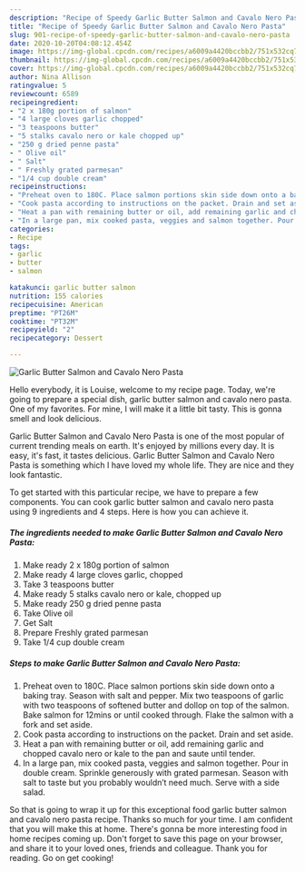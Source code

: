 ```yaml
---
description: "Recipe of Speedy Garlic Butter Salmon and Cavalo Nero Pasta"
title: "Recipe of Speedy Garlic Butter Salmon and Cavalo Nero Pasta"
slug: 901-recipe-of-speedy-garlic-butter-salmon-and-cavalo-nero-pasta
date: 2020-10-20T04:08:12.454Z
image: https://img-global.cpcdn.com/recipes/a6009a4420bccbb2/751x532cq70/garlic-butter-salmon-and-cavalo-nero-pasta-recipe-main-photo.jpg
thumbnail: https://img-global.cpcdn.com/recipes/a6009a4420bccbb2/751x532cq70/garlic-butter-salmon-and-cavalo-nero-pasta-recipe-main-photo.jpg
cover: https://img-global.cpcdn.com/recipes/a6009a4420bccbb2/751x532cq70/garlic-butter-salmon-and-cavalo-nero-pasta-recipe-main-photo.jpg
author: Nina Allison
ratingvalue: 5
reviewcount: 6589
recipeingredient:
- "2 x 180g portion of salmon"
- "4 large cloves garlic chopped"
- "3 teaspoons butter"
- "5 stalks cavalo nero or kale chopped up"
- "250 g dried penne pasta"
- " Olive oil"
- " Salt"
- " Freshly grated parmesan"
- "1/4 cup double cream"
recipeinstructions:
- "Preheat oven to 180C. Place salmon portions skin side down onto a baking tray. Season with salt and pepper. Mix two teaspoons of garlic with two teaspoons of softened butter and dollop on top of the salmon. Bake salmon for 12mins or until cooked through. Flake the salmon with a fork and set aside."
- "Cook pasta according to instructions on the packet. Drain and set aside."
- "Heat a pan with remaining butter or oil, add remaining garlic and chopped cavalo nero or kale to the pan and saute until tender."
- "In a large pan, mix cooked pasta, veggies and salmon together. Pour in double cream. Sprinkle generously with grated parmesan. Season with salt to taste but you probably wouldn’t need much. Serve with a side salad."
categories:
- Recipe
tags:
- garlic
- butter
- salmon

katakunci: garlic butter salmon 
nutrition: 155 calories
recipecuisine: American
preptime: "PT26M"
cooktime: "PT32M"
recipeyield: "2"
recipecategory: Dessert

---
```



![Garlic Butter Salmon and Cavalo Nero Pasta](https://img-global.cpcdn.com/recipes/a6009a4420bccbb2/751x532cq70/garlic-butter-salmon-and-cavalo-nero-pasta-recipe-main-photo.jpg)

Hello everybody, it is Louise, welcome to my recipe page. Today, we're going to prepare a special dish, garlic butter salmon and cavalo nero pasta. One of my favorites. For mine, I will make it a little bit tasty. This is gonna smell and look delicious.

Garlic Butter Salmon and Cavalo Nero Pasta is one of the most popular of current trending meals on earth. It's enjoyed by millions every day. It is easy, it's fast, it tastes delicious. Garlic Butter Salmon and Cavalo Nero Pasta is something which I have loved my whole life. They are nice and they look fantastic.




To get started with this particular recipe, we have to prepare a few components. You can cook garlic butter salmon and cavalo nero pasta using 9 ingredients and 4 steps. Here is how you can achieve it.

<!--inarticleads1-->

##### The ingredients needed to make Garlic Butter Salmon and Cavalo Nero Pasta:

1. Make ready 2 x 180g portion of salmon
1. Make ready 4 large cloves garlic, chopped
1. Take 3 teaspoons butter
1. Make ready 5 stalks cavalo nero or kale, chopped up
1. Make ready 250 g dried penne pasta
1. Take  Olive oil
1. Get  Salt
1. Prepare  Freshly grated parmesan
1. Take 1/4 cup double cream




<!--inarticleads2-->

##### Steps to make Garlic Butter Salmon and Cavalo Nero Pasta:

1. Preheat oven to 180C. Place salmon portions skin side down onto a baking tray. Season with salt and pepper. Mix two teaspoons of garlic with two teaspoons of softened butter and dollop on top of the salmon. Bake salmon for 12mins or until cooked through. Flake the salmon with a fork and set aside.
1. Cook pasta according to instructions on the packet. Drain and set aside.
1. Heat a pan with remaining butter or oil, add remaining garlic and chopped cavalo nero or kale to the pan and saute until tender.
1. In a large pan, mix cooked pasta, veggies and salmon together. Pour in double cream. Sprinkle generously with grated parmesan. Season with salt to taste but you probably wouldn’t need much. Serve with a side salad.




So that is going to wrap it up for this exceptional food garlic butter salmon and cavalo nero pasta recipe. Thanks so much for your time. I am confident that you will make this at home. There's gonna be more interesting food in home recipes coming up. Don't forget to save this page on your browser, and share it to your loved ones, friends and colleague. Thank you for reading. Go on get cooking!
